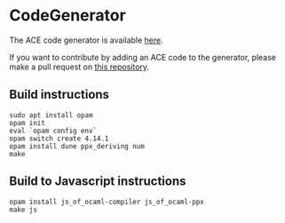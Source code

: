 # CodeGenerator

The ACE code generator is available [here](https://e-sh4rk.github.io/CodeGenerator/).

If you want to contribute by adding an ACE code to the generator, please make a pull request on [this repository](https://github.com/E-Sh4rk/EmeraldACE_web).

## Build instructions

```
sudo apt install opam
opam init
eval `opam config env`
opam switch create 4.14.1
opam install dune ppx_deriving num
make
```

## Build to Javascript instructions

```
opam install js_of_ocaml-compiler js_of_ocaml-ppx
make js
```
